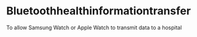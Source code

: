 # Bluetoothhealthinformationtransfer
To allow Samsung Watch or Apple Watch to transmit data to a hospital 
